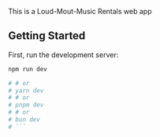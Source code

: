 This is a Loud-Mout-Music Rentals web app

## Getting Started

First, run the development server:

```bash
npm run dev

# # or
# yarn dev
# # or
# pnpm dev
# # or
# bun dev
# ```
